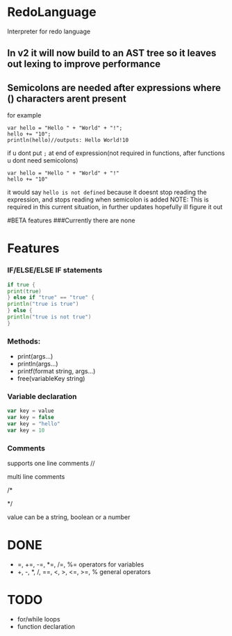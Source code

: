# RedoLanguage
Interpreter for redo language
## In v2 it will now build to an AST tree so it leaves out lexing to improve performance

## Semicolons are needed after expressions where () characters arent present 
for example
```
var hello = "Hello " + "World" + "!";
hello += "10";
println(hello)//outputs: Hello World!10
```
if u dont put `;` at end of expression(not required in functions, after functions u dont need semicolons)
```
var hello = "Hello " + "World" + "!"
hello += "10"
```
it would say `hello is not defined` because it doesnt stop reading the expression, and stops reading when semicolon is added
NOTE: This is required in this current situation, in further updates hopefully ill figure it out



#BETA features
###Currently there are none

# Features
### IF/ELSE/ELSE IF statements
```go
if true {
print(true)
} else if "true" == "true" {
println("true is true")
} else {
println("true is not true")
}
```
### Methods:

- print(args...)
- println(args...)
- printf(format string, args...)
- free(variableKey string)

### Variable declaration
```ts
var key = value
var key = false
var key = "hello"
var key = 10
```
### Comments
supports
one line comments //

multi line comments

/*

*/

value can be a string, boolean or a number
# DONE
- =, +=, -=, *=, /=, %= operators for variables
- +, -, *, /, ==, <, >, <=, >=, % general operators
# TODO

- for/while loops
- function declaration

